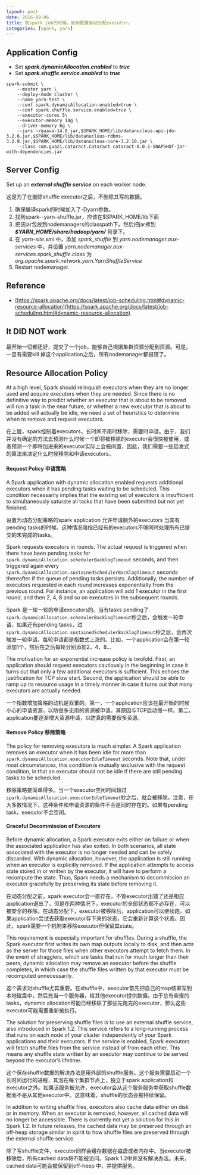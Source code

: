 ```yaml
---
layout: post
date: 2016-09-06
title: 跑spark job的时候，如何配置自动分配executor。
categories: [spark, yarn]
---
```

## Application Config
- Set **_spark.dynamicAllocation.enabled_** to **_true_**
- Set **_spark.shuffle.service.enabled_** to **_true_**

```shell
spark-submit \
    --master yarn \
    --deploy-mode cluster \
    --name yarn-test \
    --conf spark.dynamicAllocation.enabled=true \
    --conf spark.shuffle.service.enabled=true \
    --executor-cores 5\
    --executor-memory 14g \
    --driver-memory 6g \
    --jars ~/guava-14.0.jar,$SPARK_HOME/lib/datanucleus-api-jdo-3.2.6.jar,$SPARK_HOME/lib/datanucleus-rdbms-3.2.9.jar,$SPARK_HOME/lib/datanucleus-core-3.2.10.jar \
    --class com.guazi.cataract.Cataract cataract-0.0.1-SNAPSHOT-jar-with-dependencies.jar
```

## Server Config

Set up an **_external shuffle service_** on each worker node.

这是为了在删除shuffle executor之后，不删除其写的数据。

1. 确保编译spark的时候加入了-Dyarn参数。
2. 找到spark-<version>-yarn-shuffle.jar，应该在$SPARK_HOME/lib下面
3. 把该jar包放到nodemanagers的classpath下。然后把jar拷到 **_$YARN_HOME/share/hadoop/yarn/_** 目录下。
4. 在 _yarn-site.xml_ 中，添加 _spark_shuffle_ 到 _yarn.nodemanager.aux-services_ 中，并设置 _yarn.nodemanager.aux-services.spark_shuffle.class_ 为 _org.apache.spark.network.yarn.YarnShuffleService_
5. Restart nodemanager.

## Reference
- [https://spark.apache.org/docs/latest/job-scheduling.html#dynamic-resource-allocation](https://spark.apache.org/docs/latest/job-scheduling.html#dynamic-resource-allocation)

## It DID NOT work
最开始一切都还好，提交了一个job，能够自己根据集群资源分配到资源。可是，一旦有需要kill 掉这个application之后，所有nodemanager都报错了。

## Resource Allocation Policy
At a high level, Spark should relinquish executors when they are no longer used and acquire executors when they are needed. Since there is no definitive way to predict whether an executor that is about to be removed will run a task in the near future, or whether a new executor that is about to be added will actually be idle, we need a set of heuristics to determine when to remove and request executors.

在上层，spark控制着executors，长时间不用时移除，需要时申请。由于，我们并没有确定的方法去预测什么时候一个即将被移除的executor会很快被使用，或者预测一个即将加进来的executor实际上会被闲置，因此，我们需要一些启发式的算法来决定什么时候移除和申请executors。

#### Request Policy 申请策略
A Spark application with dynamic allocation enabled requests additional executors when it has pending tasks waiting to be scheduled. This condition necessarily implies that the existing set of executors is insufficient to simultaneously saturate all tasks that have been submitted but not yet finished.

设置为动态分配策略的spark application 允许申请额外的executors 当其有pending tasks的时候。这种情况暗指已经有的executors不够同时处理所有已提交的未完成的tasks。

Spark requests executors in rounds. The actual request is triggered when there have been pending tasks for `spark.dynamicAllocation.schedulerBacklogTimeout` seconds, and then triggered again every `spark.dynamicAllocation.sustainedSchedulerBacklogTimeout` seconds thereafter if the queue of pending tasks persists. Additionally, the number of executors requested in each round increases exponentially from the previous round. For instance, an application will add 1 executor in the first round, and then 2, 4, 8 and so on executors in the subsequent rounds.

Spark 是一轮一轮的申请executors的。当有tasks pending了`spark.dynamicAllocation.schedulerBacklogTimeout`秒之后，会触发一轮申请，如果还有pending tasks，过`spark.dynamicAllocation.sustainedSchedulerBacklogTimeout`秒之后，会再次触发一轮申请。每轮申请都是指数式上涨的。比如，一个application会在第一轮添加1个，然后在之后每轮分别添加2，4，8...

The motivation for an exponential increase policy is twofold. First, an application should request executors cautiously in the beginning in case it turns out that only a few additional executors is sufficient. This echoes the justification for TCP slow start. Second, the application should be able to ramp up its resource usage in a timely manner in case it turns out that many executors are actually needed.

一个指数增加策略的动机是双重的。第一，一个application应该在最开始的时候小心的申请资源，以防很多无用的资源被申请。其原因与TCP启动慢一样。第二，application要逐渐增大资源申请，以防真的需要很多资源。

#### Remove Policy 移除策略
The policy for removing executors is much simpler. A Spark application removes an executor when it has been idle for more than `spark.dynamicAllocation.executorIdleTimeout` seconds. Note that, under most circumstances, this condition is mutually exclusive with the request condition, in that an executor should not be idle if there are still pending tasks to be scheduled.

移除策略要简单得多。当一个executor空闲时间超过`spark.dynamicAllocation.executorIdleTimeout`秒之后，就会被移除。注意，在大多数情况下，这种条件和申请资源的条件不会是同时存在的。如果有pending task，executor不会空闲。

#### Graceful Decommission of Executors
Before dynamic allocation, a Spark executor exits either on failure or when the associated application has also exited. In both scenarios, all state associated with the executor is no longer needed and can be safely discarded. With dynamic allocation, however, the application is still running when an executor is explicitly removed. If the application attempts to access state stored in or written by the executor, it will have to perform a recompute the state. Thus, Spark needs a mechanism to decommission an executor gracefully by preserving its state before removing it.

在动态分配之前，spark executor会一直存在，不管executor出错了还是相应application退出了。但是在两种情况下，executor的全部状态都不必存在，可以被安全的移除。在动态分配下，executor被移除后，application可以继续跑。如果application尝试去获取executor存下来的状态，它会重新计算这个状态。因此，spark需要一个机制来移除executor但保留其state。

This requirement is especially important for shuffles. During a shuffle, the Spark executor first writes its own map outputs locally to disk, and then acts as the server for those files when other executors attempt to fetch them. In the event of stragglers, which are tasks that run for much longer than their peers, dynamic allocation may remove an executor before the shuffle completes, in which case the shuffle files written by that executor must be recomputed unnecessarily.

这个需求对shuffle尤其重要。在shuffle中，executor首先把自己的map结果写到本地磁盘中，然后充当一个服务器，给其他executor提供数据。由于总有些慢的tasks，dynamic allocation可能已经移除了那些先跑完的executor，那么这些executor可能需要重新被执行。

The solution for preserving shuffle files is to use an external shuffle service, also introduced in Spark 1.2. This service refers to a long-running process that runs on each node of your cluster independently of your Spark applications and their executors. If the service is enabled, Spark executors will fetch shuffle files from the service instead of from each other. This means any shuffle state written by an executor may continue to be served beyond the executor’s lifetime.

这个保存shuffle数据的解决办法是用外部的shuffle服务。这个服务需要启动一个长时间运行的进程，其泡在每个集群节点上，独立于spark application和executor之外。如果该服务被允许，executor会从这个服务服务中获取shuffle数据而不是从其他executor中。这意味着，shuffle的状态会被持续保留。

In addition to writing shuffle files, executors also cache data either on disk or in memory. When an executor is removed, however, all cached data will no longer be accessible. There is currently not yet a solution for this in Spark 1.2. In future releases, the cached data may be preserved through an off-heap storage similar in spirit to how shuffle files are preserved through the external shuffle service.

除了写shuffle文件，executor同样会缓存数据在磁盘或者内存中。当executor被移除后，所有cached data将不能被访问。Spark 1.2中并没有解决办法。未来，cached data可能会被保留到off-heep 中，并提供服务。
